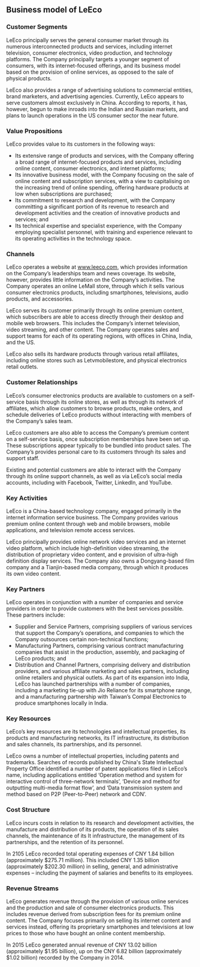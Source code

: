 Business model of LeEco
-----------------------

 ### Customer Segments

 LeEco principally serves the general consumer market through its numerous interconnected products and services, including internet television, consumer electronics, video production, and technology platforms. The Company principally targets a younger segment of consumers, with its internet-focused offerings, and its business model based on the provision of online services, as opposed to the sale of physical products.

 LeEco also provides a range of advertising solutions to commercial entities, brand marketers, and advertising agencies. Currently, LeEco appears to serve customers almost exclusively in China. According to reports, it has, however, begun to make inroads into the Indian and Russian markets, and plans to launch operations in the US consumer sector the near future.

 ### Value Propositions

 LeEco provides value to its customers in the following ways:

  * Its extensive range of products and services, with the Company offering a broad range of internet-focused products and services, including online content, consumer electronics, and internet platforms;
 * Its innovative business model, with the Company focusing on the sale of online content and subscription services, with a view to capitalising on the increasing trend of online spending, offering hardware products at low when subscriptions are purchased;
 * Its commitment to research and development, with the Company committing a significant portion of its revenue to research and development activities and the creation of innovative products and services; and
 * Its technical expertise and specialist experience, with the Company employing specialist personnel, with training and experience relevant to its operating activities in the technology space.
  ### Channels

 LeEco operates a website at www.leeco.com, which provides information on the Company’s leaderships team and news coverage. Its website, however, provides little information on the Company’s activities. The Company operates an online LeMall store, through which it sells various consumer electronics products, including smartphones, televisions, audio products, and accessories.

 LeEco serves its customer primarily through its online premium content, which subscribers are able to access directly through their desktop and mobile web browsers. This includes the Company’s internet television, video streaming, and other content. The Company operates sales and support teams for each of its operating regions, with offices in China, India, and the US.

 LeEco also sells its hardware products through various retail affiliates, including online stores such as Letvmobilestore, and physical electronics retail outlets.

 ### Customer Relationships

 LeEco’s consumer electronics products are available to customers on a self-service basis through its online stores, as well as through its network of affiliates, which allow customers to browse products, make orders, and schedule deliveries of LeEco products without interacting with members of the Company’s sales team.

 LeEco customers are also able to access the Company’s premium content on a self-service basis, once subscription memberships have been set up. These subscriptions appear typically to be bundled into product sales. The Company’s provides personal care to its customers through its sales and support staff.

 Existing and potential customers are able to interact with the Company through its online support channels, as well as via LeEco’s social media accounts, including with Facebook, Twitter, LinkedIn, and YouTube.

 ### Key Activities

 LeEco is a China-based technology company, engaged primarily in the internet information service business. The Company provides various premium online content through web and mobile browsers, mobile applications, and television remote access services.

 LeEco principally provides online network video services and an internet video platform, which include high-definition video streaming, the distribution of proprietary video content, and e provision of ultra-high definition display services. The Company also owns a Dongyang-based film company and a Tianjin-based media company, through which it produces its own video content.

 ### Key Partners

 LeEco operates in conjunction with a number of companies and service providers in order to provide customers with the best services possible. These partners include:

  * Supplier and Service Partners, comprising suppliers of various services that support the Company’s operations, and companies to which the Company outsources certain non-technical functions;
 * Manufacturing Partners, comprising various contract manufacturing companies that assist in the production, assembly, and packaging of LeEco products; and
 * Distribution and Channel Partners, comprising delivery and distribution providers, and various affiliate marketing and sales partners, including online retailers and physical outlets.
  As part of its expansion into India, LeEco has launched partnerships with a number of companies, including a marketing tie-up with Jio Reliance for its smartphone range, and a manufacturing partnership with Taiwan’s Compal Electronics to produce smartphones locally in India.

 ### Key Resources

 LeEco’s key resources are its technologies and intellectual properties, its products and manufacturing networks, its IT infrastructure, its distribution and sales channels, its partnerships, and its personnel.

 LeEco owns a number of intellectual properties, including patents and trademarks. Searches of records published by China's State Intellectual Property Office identified a number of patent applications filed in LeEco’s name, including applications entitled ‘Operation method and system for interactive control of three-network terminals’, ‘Device and method for outputting multi-media format flow’, and ‘Data transmission system and method based on P2P (Peer-to-Peer) network and CDN’.

 ### Cost Structure

 LeEco incurs costs in relation to its research and development activities, the manufacture and distribution of its products, the operation of its sales channels, the maintenance of its It infrastructure, the management of its partnerships, and the retention of its personnel.

 In 2105 LeEco recorded total operating expenses of CNY 1.84 billion (approximately $275.71 million). This included CNY 1.35 billion (approximately $202.30 million) in selling, general, and administrative expenses – including the payment of salaries and benefits to its employees.

 ### Revenue Streams

 LeEco generates revenue through the provision of various online services and the production and sale of consumer electronics products. This includes revenue derived from subscription fees for its premium online content. The Company focuses primarily on selling its internet content and services instead, offering its proprietary smartphones and televisions at low prices to those who have bought an online content membership.

 In 2015 LeEco generated annual revenue of CNY 13.02 billion (approximately $1.95 billion), up on the CNY 6.82 billion (approximately $1.02 billion) recorded by the Company in 2014.